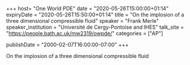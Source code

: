 +++
  host= "One World PDE"
  date = "2020-05-26T15:00:00+01:14"
  expiryDate = "2020-05-26T15:50:00+01:14"
  title = "On the implosion of a three dimensional compressible fluid"
  speaker = "Frank Merle"
  speaker_institution = "Université de Cergy-Pontoise and IHES"
  talk_site = "https://people.bath.ac.uk/mw2319/owpde/"
  categories = ["AP"]

  publishDate = "2000-02-07T16:00:00-07:00"
+++

On the implosion of a three dimensional compressible fluid